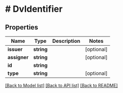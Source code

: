 # # DvIdentifier

## Properties

Name | Type | Description | Notes
------------ | ------------- | ------------- | -------------
**issuer** | **string** |  | [optional]
**assigner** | **string** |  | [optional]
**id** | **string** |  |
**type** | **string** |  | [optional]

[[Back to Model list]](../../README.md#models) [[Back to API list]](../../README.md#endpoints) [[Back to README]](../../README.md)
